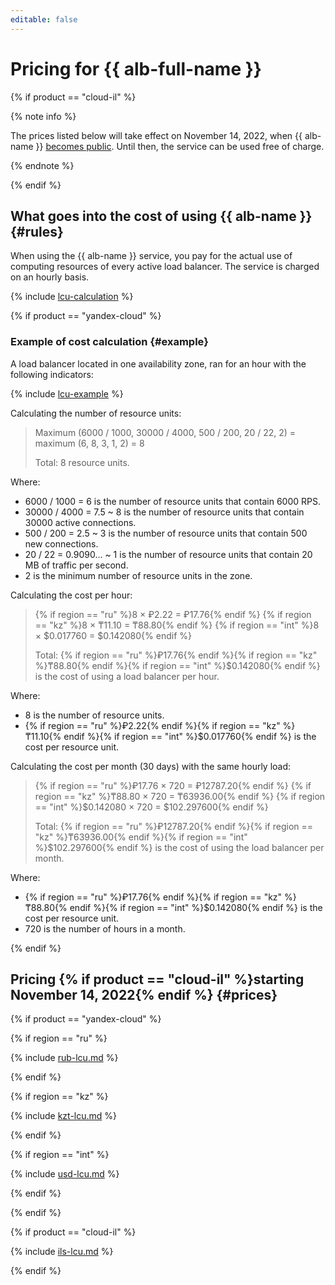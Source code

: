 ```yaml
---
editable: false
---
```


# Pricing for {{ alb-full-name }}

{% if product == "cloud-il" %}

{% note info %}

The prices listed below will take effect on November 14, 2022, when {{ alb-name }} [becomes public](../overview/concepts/launch-stages.md). Until then, the service can be used free of charge.

{% endnote %}

{% endif %}

## What goes into the cost of using {{ alb-name }} {#rules}

When using the {{ alb-name }} service, you pay for the actual use of computing resources of every active load balancer. The service is charged on an hourly basis.

{% include [lcu-calculation](../_includes/application-load-balancer/lcu-calculation.md) %}

{% if product == "yandex-cloud" %}

### Example of cost calculation {#example}

A load balancer located in one availability zone, ran for an hour with the following indicators:

{% include [lcu-example](../_includes/application-load-balancer/lcu-example.md) %}

Calculating the number of resource units:
> Maximum (6000 / 1000, 30000 / 4000, 500 / 200, 20 / 22, 2) = maximum (6, 8, 3, 1, 2) = 8
>
> Total: 8 resource units.

Where:
* 6000 / 1000 = 6 is the number of resource units that contain 6000 RPS.
* 30000 / 4000 = 7.5 ~ 8 is the number of resource units that contain 30000 active connections.
* 500 / 200 = 2.5 ~ 3 is the number of resource units that contain 500 new connections.
* 20 / 22 = 0.9090... ~ 1 is the number of resource units that contain 20 MB of traffic per second.
* 2 is the minimum number of resource units in the zone.

Calculating the cost per hour:
> {% if region == "ru" %}8 × ₽2.22 = ₽17.76{% endif %}
> {% if region == "kz" %}8 × ₸11.10 = ₸88.80{% endif %}
> {% if region == "int" %}8 × $0.017760 = $0.142080{% endif %}
>
> Total: {% if region == "ru" %}₽17.76{% endif %}{% if region == "kz" %}₸88.80{% endif %}{% if region == "int" %}$0.142080{% endif %} is the cost of using a load balancer per hour.

Where:
* 8 is the number of resource units.
* {% if region == "ru" %}₽2.22{% endif %}{% if region == "kz" %}₸11.10{% endif %}{% if region == "int" %}$0.017760{% endif %} is the cost per resource unit.

Calculating the cost per month (30 days) with the same hourly load:
> {% if region == "ru" %}₽17.76 × 720 = ₽12787.20{% endif %}
> {% if region == "kz" %}₸88.80 × 720 = ₸63936.00{% endif %}
> {% if region == "int" %}$0.142080 × 720 = $102.297600{% endif %}
>
> Total: {% if region == "ru" %}₽12787.20{% endif %}{% if region == "kz" %}₸63936.00{% endif %}{% if region == "int" %}$102.297600{% endif %} is the cost of using the load balancer per month.

Where:
* {% if region == "ru" %}₽17.76{% endif %}{% if region == "kz" %}₸88.80{% endif %}{% if region == "int" %}$0.142080{% endif %} is the cost per resource unit.
* 720 is the number of hours in a month.

{% endif %}

## Pricing {% if product == "cloud-il" %}starting November 14, 2022{% endif %} {#prices}

{% if product == "yandex-cloud" %}

{% if region == "ru" %}

{% include [rub-lcu.md](../_pricing/application-load-balancer/rub-lcu.md) %}

{% endif %}

{% if region == "kz" %}

{% include [kzt-lcu.md](../_pricing/application-load-balancer/kzt-lcu.md) %}

{% endif %}

{% if region == "int" %}

{% include [usd-lcu.md](../_pricing/application-load-balancer/usd-lcu.md) %}

{% endif %}

{% endif %}

{% if product == "cloud-il" %}

{% include [ils-lcu.md](../_pricing/application-load-balancer/ils-lcu.md) %}

{% endif %}
